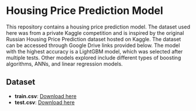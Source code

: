 # Housing Price Prediction Model

This repository contains a housing price prediction model. The dataset used here was from a private Kaggle competition and is inspired by the original Russian Housing Price Prediction dataset hosted on Kaggle. The dataset can be accessed through Google Drive links provided below. The model with the highest accuracy is a LightGBM model, which was selected after multiple tests. Other models explored include different types of boosting algorithms, ANNs, and linear regression models.

## Dataset

- **train.csv**: [Download here](https://drive.google.com/file/d/1P3tw98Z-GFiDMkm7Otmi-x-HI0zYKTgA/view?usp=sharing)
- **test.csv**: [Download here](https://drive.google.com/file/d/115PK8lyH5tBFP29lMMZQ6InOaYo3Qa-0/view?usp=sharing)



